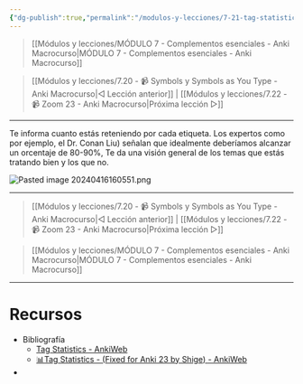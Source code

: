 ```yaml
---
{"dg-publish":true,"permalink":"/modulos-y-lecciones/7-21-tag-statistics-anki-macrocurso/","noteIcon":"","updated":"2024-05-15T22:20:32.854+02:00"}
---
```



> [[Módulos y lecciones/MÓDULO 7 - Complementos esenciales - Anki Macrocurso\|MÓDULO 7 - Complementos esenciales - Anki Macrocurso]]

> [[Módulos y lecciones/7.20 - 📹 Symbols y Symbols as You Type - Anki Macrocurso\|◁ Lección anterior]] | [[Módulos y lecciones/7.22 - 📹 Zoom 23 - Anki Macrocurso\|Próxima lección ▷]]

---

Te informa cuanto estás reteniendo por cada etiqueta. Los expertos como por ejemplo, el Dr. Conan Liu) señalan que idealmente deberíamos alcanzar un orcentaje de 80-90%, 
Te da una visión general de los temas que estás tratando bien y los que no.


![Pasted image 20240416160551.png](/img/user/ANEXOS/Pasted%20image%2020240416160551.png)

---

> [[Módulos y lecciones/7.20 - 📹 Symbols y Symbols as You Type - Anki Macrocurso\|◁ Lección anterior]] | [[Módulos y lecciones/7.22 - 📹 Zoom 23 - Anki Macrocurso\|Próxima lección ▷]]

> [[Módulos y lecciones/MÓDULO 7 - Complementos esenciales - Anki Macrocurso\|MÓDULO 7 - Complementos esenciales - Anki Macrocurso]]

---

# Recursos
- Bibliografía
	- [Tag Statistics - AnkiWeb](https://ankiweb.net/shared/info/1909213926)
	- [📊Tag Statistics - (Fixed for Anki 23 by Shige)  - AnkiWeb](https://ankiweb.net/shared/info/1269070743)
- 